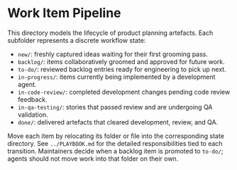 # Work Item Pipeline

This directory models the lifecycle of product planning artefacts. Each
subfolder represents a discrete workflow state:

- `new/`: freshly captured ideas waiting for their first grooming pass.
- `backlog/`: items collaboratively groomed and approved for future work.
- `to-do/`: reviewed backlog entries ready for engineering to pick up next.
- `in-progress/`: items currently being implemented by a development agent.
- `in-code-review/`: completed development changes pending code review feedback.
- `in-qa-testing/`: stories that passed review and are undergoing QA validation.
- `done/`: delivered artefacts that cleared development, review, and QA.

Move each item by relocating its folder or file into the corresponding state
directory. See `../PLAYBOOK.md` for the detailed responsibilities tied to each
transition. Maintainers decide when a backlog item is promoted to `to-do/`;
agents should not move work into that folder on their own.
